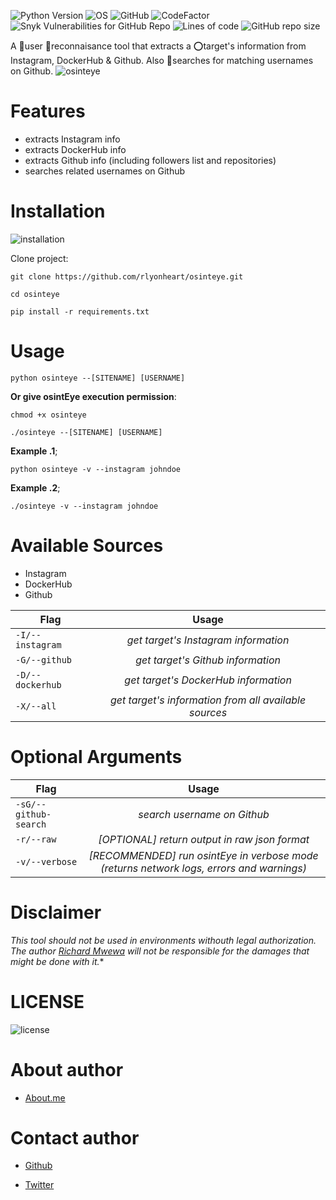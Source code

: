 ![Python Version](https://img.shields.io/badge/python-3.x-blue?style=flat&logo=python)
![OS](https://img.shields.io/badge/OS-GNU%2FLinux-red?style=flat&logo=linux)
![GitHub](https://img.shields.io/github/license/rlyonheart/osinteye?style=flat&logo=github)
![CodeFactor](https://www.codefactor.io/repository/github/rlyonheart/osinteye/badge)
![Snyk Vulnerabilities for GitHub Repo](https://img.shields.io/snyk/vulnerabilities/github/rlyonheart/osinteye?style=flat&logo=github)
![Lines of code](https://img.shields.io/tokei/lines/github/rlyonheart/osinteye?style=flat&logo=github)
![GitHub repo size](https://img.shields.io/github/repo-size/rlyonheart/osinteye?style=flat&logo=github)

A 👥user 🔎reconnaisance tool that extracts a ⭕target's information from Instagram, DockerHub &amp; Github. Also 🔎searches for matching usernames on Github.
![osinteye](https://user-images.githubusercontent.com/74001397/143137199-d3545457-7b78-48d5-9d9d-e6d2623b4a47.gif)


# Features
* extracts Instagram info
* extracts DockerHub info
* extracts Github info (including followers list and repositories)
* searches related usernames on Github


# Installation
![installation](https://user-images.githubusercontent.com/74001397/143138986-c0cf6065-942b-4276-b917-c0bfb17b2a9d.gif)

Clone project:

```
git clone https://github.com/rlyonheart/osinteye.git
```

```
cd osinteye
```

```
pip install -r requirements.txt
```

# Usage
```
python osinteye --[SITENAME] [USERNAME]
```

**Or give osintEye execution permission**:
```
chmod +x osinteye
```

```
./osinteye --[SITENAME] [USERNAME]
```

**Example .1**;
```
python osinteye -v --instagram johndoe
```

**Example .2**;
```
./osinteye -v --instagram johndoe
```

# Available Sources
* Instagram
* DockerHub
* Github

| Flag        | Usage |
| ------------- |:---------:|
| <code>-I/--instagram</code> |  *get target's Instagram information*  |
| <code>-G/--github</code> |  *get target's Github information*  |
| <code>-D/--dockerhub</code> |  *get target's DockerHub information*  |
| <code>-X/--all</code> |  *get target's information from all available sources*  |

# Optional Arguments
| Flag         | Usage|
| ------------- |:---------:|
| <code>-sG/--github-search</code> | *search username on Github* |
| <code>-r/--raw</code> | *[OPTIONAL] return output in raw json format*  |
| <code>-v/--verbose</code>  | *[RECOMMENDED] run osintEye in verbose mode (returns network logs, errors and warnings)*  |


# Disclaimer
*This tool should not be used in environments withouth legal authorization.
The author [Richard Mwewa](https://about.me/rlyonheart) will not be responsible for the damages that might be done with it.**

# LICENSE
![license](https://user-images.githubusercontent.com/74001397/137917929-2f2cdb0c-4d1d-4e4b-9f0d-e01589e027b5.png)

# About author
* [About.me](https://about.me/rlyonheart)

# Contact author
* [Github](https://github.com/rlyonheart)

* [Twitter](https://twitter.com/rly0nheart)
